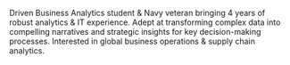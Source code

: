 Driven Business Analytics student & Navy veteran bringing 4 years of robust analytics & IT experience. Adept at transforming complex data into compelling narratives and strategic insights for key decision-making processes. Interested in global business operations & supply chain analytics.

<!---
thomascowart/thomascowart is a ✨ special ✨ repository because its `README.md` (this file) appears on your GitHub profile.
You can click the Preview link to take a look at your changes.
--->
